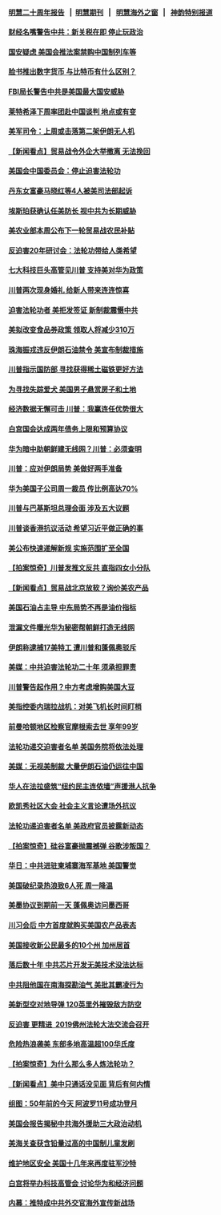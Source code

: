 #### [明慧二十周年报告](https://github.com/gfw-breaker/mh-reports/blob/master/README.md?t=07240601) &nbsp;&nbsp;|&nbsp;&nbsp;[明慧期刊](https://github.com/gfw-breaker/mh-qikan) &nbsp;&nbsp;|&nbsp;&nbsp; [明慧海外之窗](https://github.com/gfw-breaker/mh-news/blob/master/README.md?t=07240601) &nbsp;&nbsp;|&nbsp;&nbsp; [神韵特别报道](https://github.com/gfw-breaker/mh-news/blob/master/shenyun.md?t=07240601) 

#### [财经名嘴警告中共：新关税在即 停止玩政治](../pages/nsc412/n11404849.md?t=07240601) 

#### [国安疑虑 美国会推法案禁购中国制列车等](../pages/nsc412/n11405136.md?t=07240601) 

#### [脸书推出数字货币 与比特币有什么区别？](../pages/nsc412/n11402619.md?t=07240601) 

#### [FBI局长警告中共是美国最大国安威胁](../pages/nsc412/n11404810.md?t=07240601) 

#### [莱特希泽下周率团赴中国谈判 地点或有变](../pages/nsc412/n11404802.md?t=07240601) 

#### [美军司令：上周或击落第二架伊朗无人机](../pages/nsc412/n11404826.md?t=07240601) 

#### [【新闻看点】贸易战令外企大举撤离 无法挽回](../pages/nsc412/n11404675.md?t=07240601) 

#### [美国会中国委员会：停止迫害法轮功](../pages/nsc412/n11404888.md?t=07240601) 

#### [丹东女富豪马晓红等4人被美司法部起诉](../pages/nsc412/n11404808.md?t=07240601) 

#### [埃斯珀获确认任美防长 视中共为长期威胁](../pages/nsc412/n11404721.md?t=07240601) 

#### [美农业部本周公布下一轮贸易战农民补贴](../pages/nsc412/n11404697.md?t=07240601) 

#### [反迫害20年研讨会：法轮功带给人类希望](../pages/nsc412/n11404425.md?t=07240601) 

#### [七大科技巨头高管见川普 支持美对华为政策](../pages/nsc412/n11404494.md?t=07240601) 

#### [川普两次现身婚礼 给新人带来连连惊喜](../pages/nsc412/n11404118.md?t=07240601) 

#### [迫害法轮功者 美拒发签证 新制裁震慑中共](../pages/nsc412/n11404195.md?t=07240601) 

#### [美拟改变食品券政策 领取人将减少310万](../pages/nsc412/n11403833.md?t=07240601) 

#### [珠海振戎违反伊朗石油禁令 美宣布制裁措施](../pages/nsc412/n11403836.md?t=07240601) 

#### [川普指示国防部 寻找获得稀土磁铁更好方法](../pages/nsc412/n11403024.md?t=07240601) 

#### [为寻找失踪爱犬 美国男子悬赏房子和土地](../pages/nsc412/n11403471.md?t=07240601) 

#### [经济数据无懈可击 川普：我赢连任优势很大](../pages/nsc412/n11402893.md?t=07240601) 

#### [白宫国会达成两年债务上限和预算协议](../pages/nsc412/n11402796.md?t=07240601) 

#### [华为暗中助朝鲜建无线网？川普：必须查明](../pages/nsc412/n11402747.md?t=07240601) 

#### [川普：应对伊朗局势 美做好两手准备](../pages/nsc412/n11402800.md?t=07240601) 

#### [华为美国子公司周一裁员 传比例高达70%](../pages/nsc412/n11402663.md?t=07240601) 

#### [川普与巴基斯坦总理会面 涉及五大议题](../pages/nsc412/n11402668.md?t=07240601) 

#### [川普谈香港抗议活动 希望习近平做正确的事](../pages/nsc412/n11402583.md?t=07240601) 

#### [美公布快速递解新规 实施范围扩至全国](../pages/nsc412/n11402486.md?t=07240601) 

#### [【拍案惊奇】川普发推文反共 直指四女小分队](../pages/nsc412/n11400747.md?t=07240601) 

#### [【新闻看点】贸易战北京放软？询价美农产品](../pages/nsc412/n11402366.md?t=07240601) 

#### [美国石油占主导 中东局势不再是油价指标](../pages/nsc412/n11402221.md?t=07240601) 

#### [泄漏文件曝光华为秘密帮朝鲜打造无线网](../pages/nsc412/n11402399.md?t=07240601) 

#### [伊朗称逮捕17美特工 遭川普和蓬佩奥驳斥](../pages/nsc412/n11402053.md?t=07240601) 

#### [美媒：中共迫害法轮功二十年 须承担罪责](../pages/nsc412/n11400683.md?t=07240601) 

#### [川普警告起作用？中方考虑增购美国大豆](../pages/nsc412/n11401915.md?t=07240601) 

#### [美指控委内瑞拉战机：对美飞机长时间盯梢](../pages/nsc412/n11401828.md?t=07240601) 

#### [前曼哈顿地区检察官摩根索去世 享年99岁](../pages/nsc412/n11401639.md?t=07240601) 

#### [法轮功递交迫害者名单 美国务院将依法处理](../pages/nsc412/n11400678.md?t=07240601) 

#### [美媒：无视美制裁 大量伊朗石油仍运往中国](../pages/nsc412/n11401500.md?t=07240601) 

#### [华人在法拉盛筑“纽约民主连侬墙”声援港人抗争](../pages/nsc412/n11400975.md?t=07240601) 

#### [欧凯秀社区大会 社会主义言论遭场外抗议](../pages/nsc412/n11401002.md?t=07240601) 

#### [法轮功递迫害者名单 美政府官员披露新动态](../pages/nsc412/n11400152.md?t=07240601) 

#### [【拍案惊奇】硅谷富豪抛震撼弹 谷歌涉叛国？](../pages/nsc412/n11400626.md?t=07240601) 

#### [华日：中共进驻柬埔寨海军基地 美国警觉](../pages/nsc412/n11400703.md?t=07240601) 

#### [美国破纪录热浪致6人死 周一降温](../pages/nsc412/n11400429.md?t=07240601) 

#### [美墨协议到期前一天 蓬佩奥访问墨西哥](../pages/nsc412/n11400374.md?t=07240601) 

#### [川习会后 中方首度就购买美国农产品表态](../pages/nsc412/n11400047.md?t=07240601) 

#### [美国接收新公民最多的10个州 加州居首](../pages/nsc412/n11399586.md?t=07240601) 

#### [落后数十年 中共芯片开发无美技术没法达标](../pages/nsc412/n11370941.md?t=07240601) 

#### [中共阻他国在南海探勘油气 美批其霸凌行为](../pages/nsc412/n11399137.md?t=07240601) 

#### [美新型空对地导弹 120英里外摧毁敌方防空](../pages/nsc412/n11391632.md?t=07240601) 

#### [反迫害 更精进  2019佛州法轮大法交流会召开](../pages/nsc412/n11398300.md?t=07240601) 

#### [危险热浪袭美 东部多地高温超100华氏度](../pages/nsc412/n11398230.md?t=07240601) 

#### [【拍案惊奇】为什么那么多人炼法轮功？](../pages/nsc412/n11398190.md?t=07240601) 

#### [【新闻看点】美中只通话没见面 背后有何内情](../pages/nsc412/n11398139.md?t=07240601) 

#### [组图：50年前的今天 阿波罗11号成功登月](../pages/nsc412/n11398099.md?t=07240601) 

#### [美国会报告揭秘中共海外援助三大政治动机](../pages/nsc412/n11391417.md?t=07240601) 

#### [美海关查获含铅量过高的中国制儿童发刷](../pages/nsc412/n11397751.md?t=07240601) 

#### [维护地区安全 美国十几年来再度驻军沙特](../pages/nsc412/n11397955.md?t=07240601) 

#### [白宫将举办科技高管会 讨论华为和经济问题](../pages/nsc412/n11397943.md?t=07240601) 

#### [内幕：推特成中共外交官海外宣传新战场](../pages/nsc412/n11393545.md?t=07240601) 

